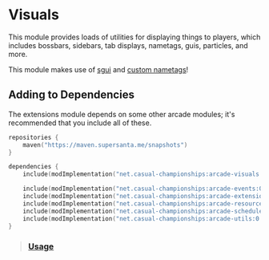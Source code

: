 # Visuals

This module provides loads of utilities for displaying things to players, which includes
bossbars, sidebars, tab displays, nametags, guis, particles, and more. 

This module makes use of [sgui](https://github.com/Patbox/sgui) and 
[custom nametags](https://github.com/senseiwells/CustomNameTags)!

## Adding to Dependencies

The extensions module depends on some other arcade modules; it's recommended that you
include all of these.

```kts
repositories {
    maven("https://maven.supersanta.me/snapshots")
}

dependencies {
    include(modImplementation("net.casual-championships:arcade-visuals:0.3.0-alpha.28+1.21.1")!!)

    include(modImplementation("net.casual-championships:arcade-events:0.3.0-alpha.28+1.21.1")!!)
    include(modImplementation("net.casual-championships:arcade-extensions:0.3.0-alpha.28+1.21.1")!!)
    include(modImplementation("net.casual-championships:arcade-resource-pack:0.3.0-alpha.28+1.21.1")!!)
    include(modImplementation("net.casual-championships:arcade-scheduler:0.3.0-alpha.28+1.21.1")!!)
    include(modImplementation("net.casual-championships:arcade-utils:0.3.0-alpha.28+1.21.1")!!)
}
```

> ### [Usage](./usage.md)
